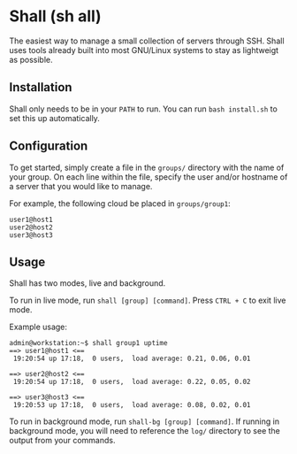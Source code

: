 # Shall (sh all)

The easiest way to manage a small collection of servers through SSH. Shall uses tools already built into most GNU/Linux systems to stay as lightweigt as possible.

## Installation

Shall only needs to be in your `PATH` to run. You can run `bash install.sh` to set this up automatically.

## Configuration

To get started, simply create a file in the `groups/` directory with the name of your group. On each line within the file, specify the user and/or hostname of a server that you would like to manage.

For example, the following cloud be placed in `groups/group1`:

```
user1@host1
user2@host2
user3@host3
```

## Usage

Shall has two modes, live and background.

To run in live mode, run `shall [group] [command]`. Press `CTRL + C` to exit live mode.

Example usage:

```
admin@workstation:~$ shall group1 uptime
==> user1@host1 <==
 19:20:54 up 17:18,  0 users,  load average: 0.21, 0.06, 0.01

==> user2@host2 <==
 19:20:54 up 17:18,  0 users,  load average: 0.22, 0.05, 0.02

==> user3@host3 <==
 19:20:53 up 17:18,  0 users,  load average: 0.08, 0.02, 0.01
 ```

To run in background mode, run `shall-bg [group] [command]`. If running in background mode, you will need to reference the `log/` directory to see the output from your commands.
